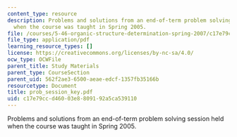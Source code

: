 ```yaml
---
content_type: resource
description: Problems and solutions from an end-of-term problem solving session held
  when the course was taught in Spring 2005.
file: /courses/5-46-organic-structure-determination-spring-2007/c17e79ccd46003e8809192a5ca539110_prob_session_key.pdf
file_type: application/pdf
learning_resource_types: []
license: https://creativecommons.org/licenses/by-nc-sa/4.0/
ocw_type: OCWFile
parent_title: Study Materials
parent_type: CourseSection
parent_uid: 562f2ae3-6500-aeae-edcf-1357fb35166b
resourcetype: Document
title: prob_session_key.pdf
uid: c17e79cc-d460-03e8-8091-92a5ca539110
---
```

Problems and solutions from an end-of-term problem solving session held when the course was taught in Spring 2005.